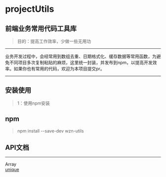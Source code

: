 # projectUtils
## 前端业务常用代码工具库
> 目的：提高工作效率，少做一些无用功
***
业务开发过程中，会经常用到数组去重、日期格式化、缓存数据等常用函数，为避免不同项目多次复制粘贴的麻烦，这里统一封装，并发布到npm，以提高开发效率。如果你也有常用的代码，欢迎为本项目提交pr。
***
## 安装使用
> 1：使用npm安装
## npm
> npm install --save-dev wzn-utils
## API文档
***
Array<br>
[unique](http://www.google.com/)


